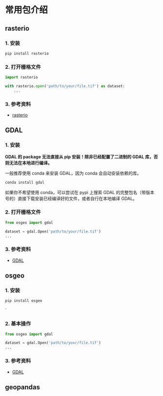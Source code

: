 <!-- markdownlint-disable MD024 -->

# 常用包介绍

## rasterio

### 1. 安装

```bash
pip install rasterio
```

### 2. 打开栅格文件

```python
import rasterio

with rasterio.open('path/to/your/file.tif') as dataset:
    ...
```

### 3. 参考资料

- [rasterio](https://rasterio.readthedocs.io/en/latest/index.html)

## GDAL

### 1. 安装

**GDAL 的 package 无法直接从 pip 安装！除非已经配置了二进制的 GDAL 库，否则无法在本地进行编译。**

一般推荐使用 conda 来安装 GDAL，因为 conda 会自动安装依赖的库。

```bash
conda install gdal
```

如果你不希望使用 conda，可以尝试在 pypi 上搜索 GDAL 的完整包名（带版本号的）直接下载安装已经编译好的文件，或者自行在本地编译 GDAL。

### 2. 打开栅格文件

```python
from osgeo import gdal

dataset = gdal.Open('path/to/your/file.tif')
...
```

### 3. 参考资料

- [GDAL](https://gdal.org/)

## osgeo

### 1. 安装

```bash
pip install osgeo
```

`

### 2. 基本操作

```python
from osgeo import gdal

dataset = gdal.Open('path/to/your/file.tif')
...
```

### 3. 参考资料

- [GDAL](https://gdal.org/)

## geopandas
